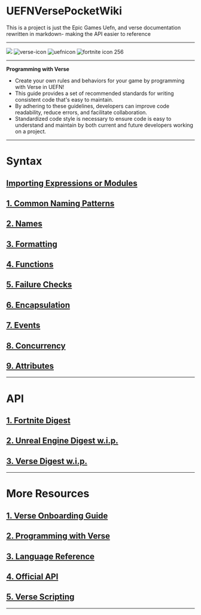 # UEFNVersePocketWiki

This is a project is just the Epic Games Uefn, and verse documentation rewritten in markdown- making the API easier to reference

***
![](https://ue-cdn.artstation.com/imgproxy/kbNaxGnLbxRxJBFLqlZ12Ix89EhFVjCVN0wq14zhVag/filename:verse-programming-hero-image.png/resizing_type:fill/width:1920/height:335/ext:jpg/aHR0cHM6Ly9kMWl2N2RiNDR5aGd4bi5jbG91ZGZyb250Lm5ldC9kb2N1bWVudGF0aW9uL2ltYWdlcy80NDkwN2Y5Yi0wYjM3LTQ0MWQtYjlkNy0zMjk0OTU3OWY4YWMvdmVyc2UtcHJvZ3JhbW1pbmctaGVyby1pbWFnZS5wbmc)
![verse-icon](https://github.com/LilWikipedia/UEFNVersePocketWiki/assets/78571191/a894c872-b4e0-492e-b7dd-2c79dc971abe)
![uefnicon](https://github.com/LilWikipedia/UEFNVersePocketWiki/assets/78571191/fe7cbe1e-1b77-49b4-b4aa-a6c6866882ce)
![fortnite icon 256](https://github.com/LilWikipedia/UEFNVersePocketWiki/assets/78571191/16c1ae8d-0299-4f94-81dd-8c8997188c76)
***
 **Programming with Verse**

* Create your own rules and behaviors for your game by programming with Verse in UEFN!
* This guide provides a set of recommended standards for writing consistent code that's easy to maintain. 
* By adhering to these guidelines, developers can improve code readability, reduce errors, and facilitate collaboration. 
* Standardized code style is necessary to ensure code is easy to understand and maintain by both current and future developers working on a project.

***

# Syntax

## [Importing Expressions or Modules](https://github.com/LilWikipedia/UEFNVersePocketWiki/wiki/Importing-Expressions-or-Modules)
## [1. Common Naming Patterns](https://github.com/LilWikipedia/UEFNVersePocketWiki/wiki/1.-Common-Naming-Patterns)
## [2. Names](https://github.com/LilWikipedia/UEFNVersePocketWiki/wiki/2.-Names)
## [3. Formatting](https://github.com/LilWikipedia/UEFNVersePocketWiki/wiki/3.-Formatting)
## [4. Functions](https://github.com/LilWikipedia/UEFNVersePocketWiki/wiki/4.-Functions)
## [5. Failure Checks](https://github.com/LilWikipedia/UEFNVersePocketWiki/wiki/5.-Failure-Checks)
## [6. Encapsulation](https://github.com/LilWikipedia/UEFNVersePocketWiki/wiki/6.-Encapsulation)
## [7. Events](https://github.com/LilWikipedia/UEFNVersePocketWiki/wiki/7.-Events)
## [8. Concurrency](https://github.com/LilWikipedia/UEFNVersePocketWiki/wiki/8.-Concurrency)
## [9. Attributes](https://github.com/LilWikipedia/UEFNVersePocketWiki/wiki/9.-Attributes)


***
# API

## [1. Fortnite Digest](https://github.com/LilWikipedia/UEFNVersePocketWiki/wiki/Fortnite-Digest)

## [2. Unreal Engine Digest w.i.p.](https://github.com/LilWikipedia/UEFNVersePocketWiki/wiki/Unreal-Engine-Digest)

## [3. Verse Digest w.i.p.](https://github.com/LilWikipedia/UEFNVersePocketWiki/wiki/Verse-Digest)

***

# More Resources

## [1. Verse Onboarding Guide](https://dev.epicgames.com/documentation/en-us/uefn/onboarding-guide-to-programming-with-verse-in-unreal-editor-for-fortnite)
## [2. Programming with Verse](https://dev.epicgames.com/documentation/en-us/uefn/learn-programming-with-verse-in-unreal-editor-for-fortnite)
## [3. Language Reference](https://dev.epicgames.com/documentation/en-us/uefn/verse-language-reference)
## [4. Official API](https://dev.epicgames.com/documentation/en-us/uefn/verse-api)
## [5. Verse Scripting](https://forums.unrealengine.com/tags/c/development-discussion/programming-scripting/148/fortnite/l/latest)

***
